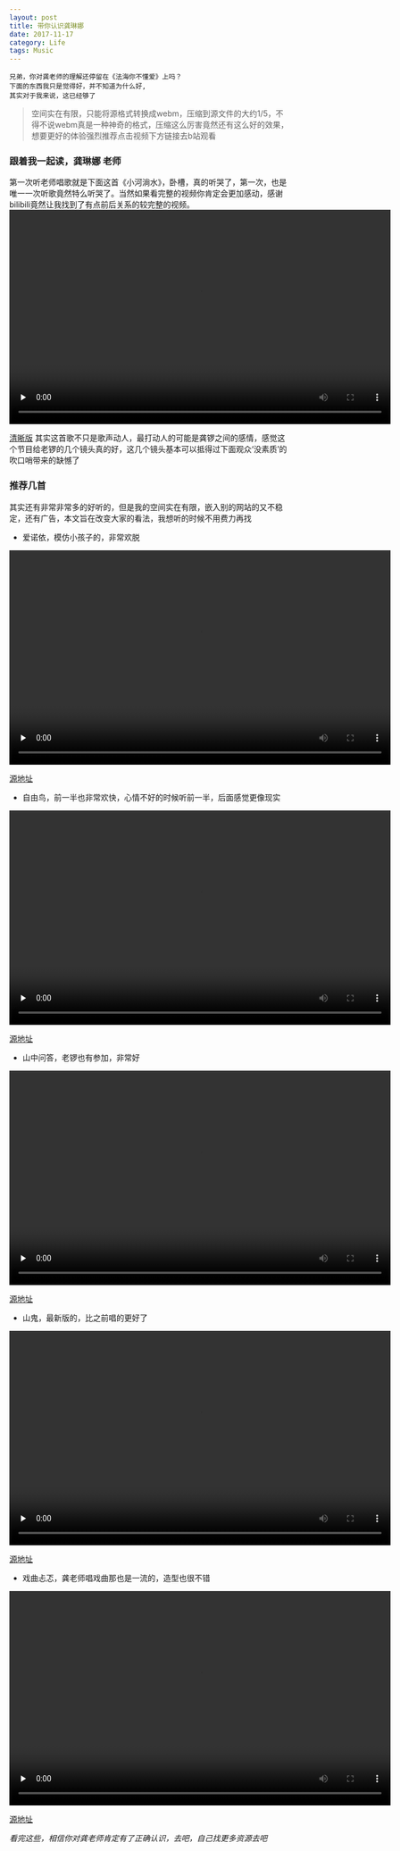 ```yaml
---
layout: post
title: 带你认识龚琳娜
date: 2017-11-17
category: Life
tags: Music
---
```


```
兄弟，你对龚老师的理解还停留在《法海你不懂爱》上吗？
下面的东西我只是觉得好，并不知道为什么好,
其实对于我来说，这已经够了
```
> 空间实在有限，只能将源格式转换成webm，压缩到源文件的大约1/5，不得不说webm真是一种神奇的格式，压缩这么厉害竟然还有这么好的效果，想要更好的体验强烈推荐点击视频下方链接去b站观看

### 跟着我一起读，龚琳娜 **老师**
第一次听老师唱歌就是下面这首《小河淌水》，卧槽，真的听哭了，第一次，也是唯一一次听歌竟然特么听哭了。当然如果看完整的视频你肯定会更加感动，感谢bilibili竟然让我找到了有点前后关系的较完整的视频。
<video id="video" height="384" width="683" controls="" preload="none" >
      <source id="webm" src="/images/posts/video/xiaohetangshui.webm" type="video/webm">
</video>


[清晰版](https://www.bilibili.com/video/av10810501/?from=search&seid=16516255047628420529)
其实这首歌不只是歌声动人，最打动人的可能是龚锣之间的感情，感觉这个节目给老锣的几个镜头真的好，这几个镜头基本可以抵得过下面观众‘没素质’的吹口哨带来的缺憾了

### 推荐几首

其实还有非常非常多的好听的，但是我的空间实在有限，嵌入别的网站的又不稳定，还有广告，本文旨在改变大家的看法，我想听的时候不用费力再找

- 爱诺依，模仿小孩子的，非常欢脱

<video id="video" height="384" width="683" controls="" preload="none" >
      <source id="webm" src="/images/posts/video/ainuoyi.webm" type="video/webm">
</video>

[源地址](https://www.bilibili.com/video/av809345/?from=search&seid=17397350588004746780)

- 自由鸟，前一半也非常欢快，心情不好的时候听前一半，后面感觉更像现实

<video id="video" height="384" width="683" controls="" preload="none" >
      <source id="webm" src="/images/posts/video/ziyouniao.webm" type="video/webm">
</video>

[源地址](https://www.bilibili.com/video/av7339833/?from=search&seid=11091426468289669306#page=13)
- 山中问答，老锣也有参加，非常好

<video id="video" height="384" width="683" controls="" preload="none" >
      <source id="webm" src="/images/posts/video/shanzhongwenda.webm" type="video/webm">
</video>

[源地址](https://www.bilibili.com/video/av845725/?from=search&seid=13531551187026671066)
- 山鬼，最新版的，比之前唱的更好了

<video id="video" height="384" width="683" controls="" preload="none" >
      <source id="webm" src="/images/posts/video/shangui.webm" type="video/webm">
</video>

[源地址](https://www.bilibili.com/video/av8277247/?from=search&seid=17756973105055108118)
- 戏曲忐忑，龚老师唱戏曲那也是一流的，造型也很不错

<video id="video" height="384" width="683" controls="" preload="none" >
      <source id="webm" src="/images/posts/video/xiqutante.webm" type="video/webm">
</video>

[源地址](https://www.bilibili.com/video/av818620/?from=search&seid=9523377491006056390)

*看完这些，相信你对龚老师肯定有了正确认识，去吧，自己找更多资源去吧*
